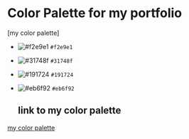 # Color Palette for my portfolio

[my color palette]
- ![#f2e9e1](https://via.placeholder.com/15/f2e9e1/000000?text=+) `#f2e9e1`
- ![#31748f](https://via.placeholder.com/15/31748f/000000?text=+) `#31748f`
- ![#191724](https://via.placeholder.com/15/191724/000000?text=+) `#191724`
- ![#eb6f92](https://via.placeholder.com/15/eb6f92/000000?text=+) `#eb6f92`

    ## link to my color palette
[my color palette](https://rosepinetheme.com/palette)

